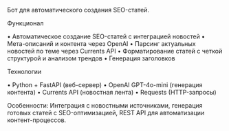 Бот для автоматического создания SEO-статей.

Функционал

• Автоматическое создание SEO-статей с интеграцией новостей
• Мета-описаний и контента через OpenAI
• Парсинг актуальных новостей по теме через Currents API
• Форматирование статей с четкой структурой и анализом трендов
• Генерация заголовков

Технологии

• Python + FastAPI (веб-сервер)
• OpenAI GPT-4o-mini (генерация контента)
• Currents API (новостная лента)
• Requests (HTTP-запросы)

Особенности: Интеграция с новостными источниками, генерация готовых статей с SEO-оптимизацией, REST API для автоматизации контент-процессов.
